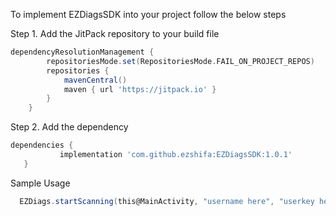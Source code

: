 To implement EZDiagsSDK into your project follow the below steps

Step 1. Add the JitPack repository to your build file
```gradle
dependencyResolutionManagement {
		repositoriesMode.set(RepositoriesMode.FAIL_ON_PROJECT_REPOS)
		repositories {
			mavenCentral()
			maven { url 'https://jitpack.io' }
		}
	}
  ```
 Step 2. Add the dependency
 ```gradle
 dependencies {
	        implementation 'com.github.ezshifa:EZDiagsSDK:1.0.1'
	}
  ```

Sample Usage
```gradle
  EZDiags.startScanning(this@MainActivity, "username here", "userkey here")
  ```
